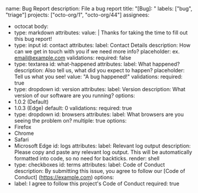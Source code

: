 name: Bug Report
description: File a bug report
title: "[Bug]: "
labels: ["bug", "triage"]
projects: ["octo-org/1", "octo-org/44"]
assignees:
- octocat
body:
- type: markdown
attributes:
value: |
Thanks for taking the time to fill out this bug report!
- type: input
id: contact
attributes:
label: Contact Details
description: How can we get in touch with you if we need more info?
placeholder: ex. email@example.com
validations:
required: false
- type: textarea
id: what-happened
attributes:
label: What happened?
description: Also tell us, what did you expect to happen?
placeholder: Tell us what you see!
value: "A bug happened!"
validations:
required: true
- type: dropdown
id: version
attributes:
label: Version
description: What version of our software are you running?
options:
- 1.0.2 (Default)
- 1.0.3 (Edge)
default: 0
validations:
required: true
- type: dropdown
id: browsers
attributes:
label: What browsers are you seeing the problem on?
multiple: true
options:
- Firefox
- Chrome
- Safari
- Microsoft Edge
id: logs
attributes:
label: Relevant log output
description: Please copy and paste any relevant log output. This will
be automatically formatted into code, so no need for backticks.
render: shell
- type: checkboxes
id: terms
attributes:
label: Code of Conduct
description: By submitting this issue, you agree to follow our [Code of
Conduct] (https://example.com)
options:
- label: I agree to follow this project's Code of Conduct
required: true


